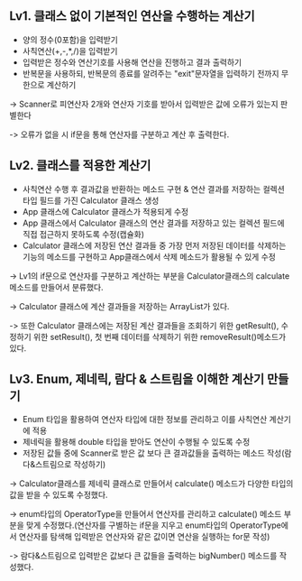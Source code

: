 ## Lv1. 클래스 없이 기본적인 연산을 수행하는 계산기

- 양의 정수(0포함)을 입력받기
- 사칙연산(+,-,*,/)을 입력받기
- 입력받은 정수와 연산기호를 사용해 연산을 진행하고 결과 출력하기
- 반복문을 사용하되, 반복문의 종료를 알려주는 "exit"문자열을 입력하기 전까지 무한으로 계산하기

-> Scanner로 피연산자 2개와 연산자 기호를 받아서 입력받은 값에 오류가 있는지 판별한다

-> 오류가 없을 시 if문을 통해 연산자를 구분하고 계산 후 출력한다.
<br>

## Lv2. 클래스를 적용한 계산기

- 사칙연산 수행 후 결과값을 반환하는 메소드 구현 & 연산 결과를 저장하는 컬렉션 타입 필드를 가진 Calculator 클래스 생성
- App 클래스에 Calculator 클래스가 적용되게 수정
- App 클래스에서 Calculator 클래스의 연산 결과를 저장하고 있는 컬렉션 필드에 직접 접근하지 못하도록 수정(캡슐화)
- Calculator 클래스에 저장된 연산 결과들 중 가장 먼저 저장된 데이터를 삭제하는 기능의 메소드를 구현하고 App클래스에서 삭제 메소드가 활용될 수 있게 수정

-> Lv1의 if문으로 연산자를 구분하고 계산하는 부분을 Calculator클래스의 calculate 메소드를 만들어서 분류했다.

-> Calculator 클래스에 계산 결과들을 저장하는 ArrayList가 있다.

-> 또한 Calculator 클래스에는 저장된 계산 결과들을 조회하기 위한 getResult(), 수정하기 위한 setResult(), 첫 번째 데이터를 삭제하기 위한 removeResult()메소드가 있다.
<br>

## Lv3. Enum, 제네릭, 람다 & 스트림을 이해한 계산기 만들기

- Enum 타입을 활용하여 연산자 타입에 대한 정보를 관리하고 이를 사칙연산 계산기에 적용
- 제네릭을 활용해 double 타입을 받아도 연산이 수행될 수 있도록 수정
- 저장된 값들 중에 Scanner로 받은 값 보다 큰 결과값들을 출력하는 메소드 작성(람다&스트림으로 작성하기)

-> Calculator클래스를 제네릭 클래스로 만들어서 calculate() 메소드가 다양한 타입의 값을 받을 수 있도록 수정했다.

-> enum타입의 OperatorType을 만들어서 연산자를 관리하고 calculate() 메소드 부분을 맞게 수정했다.(연산자를 구별하는 if문을 지우고 enum타입의 OperatorType에서 연산자를 탐색해 입력받은 연산자와 같은 값이면 연산을 실행하는 for문 작성)

-> 람다&스트림으로 입력받은 값보다 큰 값들을 출력하는 bigNumber() 메소드를 작성했다.
